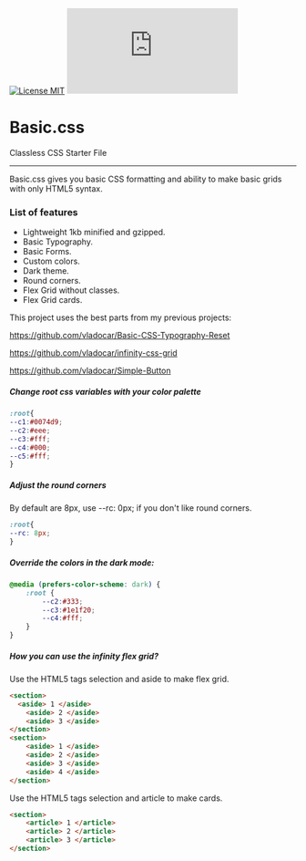 [![License MIT](https://img.shields.io/badge/licence-MIT-blue.svg)](https://choosealicense.com/licenses/mit/)
[![Gzip Size](https://img.badgesize.io/https://unpkg.com/@vladocar/basic.css@1.0.0/css/basic.min.css?compression=gzip)](https://unpkg.com/@vladocar/basic.css@1.0.0/css/basic.min.css)


Basic.css
=======================================

Classless CSS Starter File

* * *

Basic.css gives you basic CSS formatting and ability to make basic grids with only HTML5 syntax.

### List of features

*   Lightweight 1kb minified and gzipped.
*   Basic Typography.
*   Basic Forms.
*   Custom colors.
*   Dark theme.
*   Round corners.
*   Flex Grid without classes.
*   Flex Grid cards.

This project uses the best parts from my previous projects:

https://github.com/vladocar/Basic-CSS-Typography-Reset

https://github.com/vladocar/infinity-css-grid

https://github.com/vladocar/Simple-Button

##### Change root css variables with your color palette

```css
:root{
--c1:#0074d9;
--c2:#eee;
--c3:#fff;
--c4:#000;
--c5:#fff;
}
```

##### Adjust the round corners

By default are 8px, use --rc: 0px; if you don't like round corners.

```css
:root{
--rc: 8px;
}
```

##### Override the colors in the dark mode:

```css
@media (prefers-color-scheme: dark) {
	:root {
        --c2:#333;
        --c3:#1e1f20;
        --c4:#fff;
	}
}
```

##### How you can use the infinity flex grid?

Use the HTML5 tags selection and aside to make flex grid.

```html
<section>
  <aside> 1 </aside>
	<aside> 2 </aside>
	<aside> 3 </aside>
</section>
<section>
	<aside> 1 </aside>
	<aside> 2 </aside>
	<aside> 3 </aside>
	<aside> 4 </aside>
</section>
```

Use the HTML5 tags selection and article to make cards.

```html
<section>
    <article> 1 </article>
    <article> 2 </article>
    <article> 3 </article>
</section>
```
